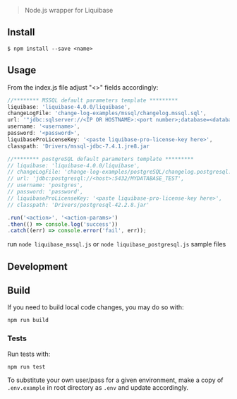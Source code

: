 > Node.js wrapper for Liquibase


## Install

```
$ npm install --save <name>
```


## Usage
From the index.js file adjust "<>" fields accordingly:
```js
//******** MSSQL default parameters template *********
liquibase: 'liquibase-4.0.0/liquibase',
changeLogFile: 'change-log-examples/mssql/changelog.mssql.sql',
url: '"jdbc:sqlserver://<IP OR HOSTNAME>:<port number>;database=<database name>;"',
username: '<username>',
password: '<password>',
liquibaseProLicenseKey: '<paste liquibase-pro-license-key here>',
classpath: 'Drivers/mssql-jdbc-7.4.1.jre8.jar
```

```js
//******** postgreSQL default parameters template *********
// liquibase: 'liquibase-4.0.0/liquibase',
// changeLogFile: 'change-log-examples/postgreSQL/changelog.postgresql.sql',
// url: 'jdbc:postgresql://<host>:5432/MYDATABASE_TEST',
// username: 'postgres',
// password: 'password',
// liquibaseProLicenseKey: '<paste liquibase-pro-license-key here>',
// classpath: 'Drivers/postgresql-42.2.8.jar'
```

```js
.run('<action>', '<action-params>')
.then(() => console.log('success'))
.catch((err) => console.error('fail', err));
```
run `node liquibase_mssql.js` or `node liquibase_postgresql.js` sample files

## Development
## Build
If you need to build local code changes, you may do so with:
```bash
npm run build
```

### Tests
Run tests with:
```shell
npm run test
```

To substitute your own user/pass for a given environment, make a copy of `.env.example` in root directory as `.env` and update accordingly.

